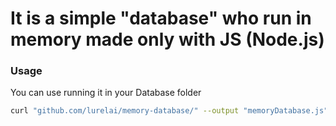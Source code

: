 # It is a simple "database" who run in memory made only with JS (Node.js)

### Usage
You can use running it in your Database folder
```zsh
curl "github.com/lurelai/memory-database/" --output "memoryDatabase.js"
```
